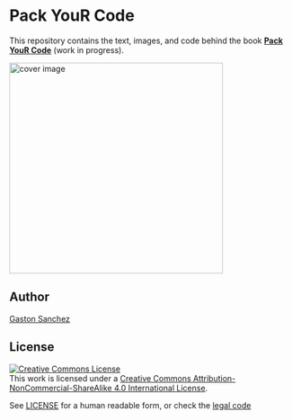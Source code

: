 # Pack YouR Code

This repository contains the text, images, and code behind the book __[Pack YouR Code](https://www.gastonsanchez.com/packyourcode)__ (work in progress).

<a href="https://www.gastonsanchez.com/packyourcode" target="_blank"><img src="images/pack-your-code-logo.png" alt="cover image" height="375" width="380"></a>

## Author

[Gaston Sanchez](https://www.gastonsanchez.com)


## License

<a rel="license" href="http://creativecommons.org/licenses/by-nc-sa/4.0/"><img alt="Creative Commons License" style="border-width:0" src="https://i.creativecommons.org/l/by-nc-sa/4.0/88x31.png" /></a><br />This work is licensed under a <a rel="license" href="http://creativecommons.org/licenses/by-nc-sa/4.0/">Creative Commons Attribution-NonCommercial-ShareAlike 4.0 International License</a>.


See [LICENSE](./LICENSE) for a human readable form, or check the [legal code](https://creativecommons.org/licenses/by-nc-sa/4.0/legalcode)
